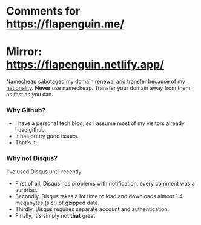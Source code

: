 # Comments for https://flapenguin.me/

# Mirror: https://flapenguin.netlify.app/
Namecheap sabotaged my domain renewal and transfer [because of my nationality](https://news.ycombinator.com/item?id=30504812). **Never** use namecheap. Transfer your domain away from them as fast as you can.


### Why Github?
- I have a personal tech blog, so I assume most of my visitors already have github.
- It has pretty good issues.
- That's it.

### Why not Disqus?
I've used Disqus until recently.
- First of all, Disqus has problems with notification, every comment was a surprise.
- Secondly, Disqus takes a lot time to load and downloads almost 1.4 megabytes (sic!) of gzipped data.
- Thirdly, Disqus requires separate account and authentication.
- Finally, it's simply not **that** great.
